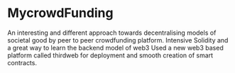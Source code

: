 # MycrowdFunding
An interesting and different approach towards decentralising models of societal good by peer to peer crowdfunding platform.
Intensive Solidity and a great way to learn the backend model of web3
Used a new web3 based platform called thirdweb for deployment and smooth creation of smart contracts.
